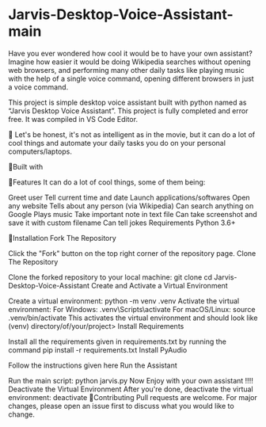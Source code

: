 # Jarvis-Desktop-Voice-Assistant-main


Have you ever wondered how cool it would be to have your own assistant? Imagine how easier it would be doing Wikipedia searches without opening web browsers, and performing many other daily tasks like playing music with the help of a single voice command, opening different browsers in just a voice command.

This project is simple desktop voice assistant built with python named as “Jarvis Desktop Voice Assistant”. This project is fully completed and error free. It was compiled in VS Code Editor.

🔸 Let's be honest, it's not as intelligent as in the movie, but it can do a lot of cool things and automate your daily tasks you do on your personal computers/laptops.

📌Built with


📌Features
It can do a lot of cool things, some of them being:

Greet user
Tell current time and date
Launch applications/softwares
Open any website
Tells about any person (via Wikipedia)
Can search anything on Google
Plays music
Take important note in text file
Can take screenshot and save it with custom filename
Can tell jokes
Requirements
Python 3.6+

📌Installation
Fork The Repository

Click the "Fork" button on the top right corner of the repository page.
Clone The Repository

Clone the forked repository to your local machine:
git clone <URL>
cd Jarvis-Desktop-Voice-Assistant
Create and Activate a Virtual Environment

Create a virtual environment:
python -m venv .venv
Activate the virtual environment:
For Windows:
.venv\Scripts\activate
For macOS/Linux:
source .venv/bin/activate
This activates the virtual environment and should look like (venv) directory/of/your/project>
Install Requirements

Install all the requirements given in requirements.txt by running the command pip install -r requirements.txt
Install PyAudio

Follow the instructions given here
Run the Assistant

Run the main script:
python jarvis.py
Now Enjoy with your own assistant !!!!
Deactivate the Virtual Environment
After you're done, deactivate the virtual environment:
deactivate
📌Contributing
Pull requests are welcome. For major changes, please open an issue first to discuss what you would like to change.
